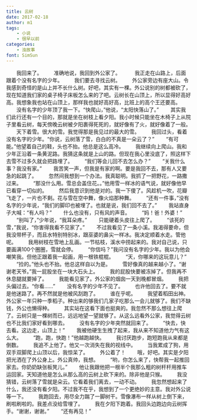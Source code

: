 ```yaml
---
title: 云树
date: 2017-02-18
author: m1
tags: 
    - 小说
    - 很早以前
categories:
    - 浊故事
font: SimSun
---
```

　　我回来了。
　　准确地说，我回到外公家了。　
　　我正走在山路上，后面跟着个没有名字的少年。
　　我们要去寻找云树。
　　外公家旁边有座大山。令我感到奇怪的是山上并不长什么树。好吧，其实有一棵。外公说别的树都被砍了，现在知道我们家的桌子椅子床板怎么来的了吧。云树长在山顶上，所以显得好高好高。我想象我也站在山顶上，那样我也就好高好高，比班上的高个王还要高。
　　没有名字的少年顶了我一下。“快爬山，”他说，“太阳快落山了。”
　　其实我们此行还有一个目的，那就是坐在树枝上看夕阳。我小时候只能坐在木椅子上从院子里看云树，每天傍晚云树被夕阳裹得死死的，就好像有了火，就好像着了一般。
　　天下着雪。很大的雪。我觉得那是我见过的最大的雪。
　　我回过头，看着没有名字的少年。“你说，云树落了雪，白白的不真是一朵云了？”
　　“有可能。”他望着自己的鞋，头也不抬。他总是这么高冷。
　　我继续向上爬山。我和少年正沿着一条黄泥路。我猜这条就是上山的路。但现在我心里没底了，照这样下去雪不过多久就会把路埋了。
　　“我们等会儿回不去怎么办？”
　　“关我什么事？我没有家。”
　　我苦笑一声，但我是有家的啊。要是我回不去，那有人又要急的起跳了。
　　忽然间我想到一个办法。我真聪明。我抓了一把野花，一路撒过来。
　　“那没什么用。雪总会盖住花。。”他用雪一样冰的语气说，就好像他早已看穿一切似的。
　　然后我意识到他是对的。我一下傻了。风趁机一吹，花瓣飞走了，一片也不剩。花与雪在空中舞，像火焰那种舞。
　　“还有一件事，”没有名字的少年说，“我们的脚印也被埋了。也就是说，我们回不去了。”
　　我站直身子大喊：“有人吗？”
　　什么也没有，只有风的声音。
　　“妈！爸！外婆！”
　　“别叫了，”少年说，“我耳朵疼。”
　　只能硬着头皮往上爬了。
　　“该死的雪，”我说，“你害得我看不见家了。”
　　不过我看见了一条小溪。我渴得要命，但我没带杯子，而且水特别特别冰，跟巫婆的鼻尖一样冰。我决定顺着水走。管他呢。
　　我用树枝在雪地上乱画。一节枯枝，溪水中捞起来的。我对自己说，只要画满100个圈圈，雪就会停。
　　“你信吗？”我问没有名字的少年。我以为他会嘲笑我。但他正跟着我一起画，用一根铁棍棍。
　　“天，你哪来的这玩意儿？”
　　“捡的。”他头也不抬。他总这样自以为是。
　　雪好像真的越来越小了。“谢谢老天爷。”我一屁股坐在一块大石头上。
　　我的屁股快要被冻掉了。但我再不休息腿就要掉了。
　　我能看见家了。外公家的烟囱一天到晚都冒烟。
　　我把头偏过去。“你看……”
　　没有名字的少年不见了。
　　也许他回去了。要不就是他迷路了。再不然就是他被风刮跑了。
　　谁在乎呢。
　　我望着稻田出神。外公家一年只种一季稻子。种出来的够我们几家子吃那么一会儿就够了。我们不缺钱，外公也懒得种。
　　其实站在这看下面也挺爽的。我忽然不那么想往上爬了。云树只是一棵树而已，远远地望一望就够了。从这么远看外公家，我觉得云树也不比我们家好看到哪去。
　　没有名字的少年突然就回来了。
　　“快去，快去看。这边走，山顶上！”
　　我被他硬生生拽了起来，我从来不知道他力气有这么大。
　　“跑，跑，快跑！”他越跑越快。
　　我讨厌跑步，跑短跑我从来都是倒数。
　　我追不上他了。他又一次消失在我的视线中。
　　当我累成了狗，用双手双脚爬上山顶以后，我惊呆了。
　　外公着了！
　　哦，好吧。其实是夕阳把光洒在了外公身上。外公真帅，我想。
　　“哟，你怎么来了，快帮我一起推回家去。你奶奶缺张板凳儿。”
　　他让我跟他把一根半个我那么粗的树杆杆用推车运回家。天知道他是怎么从那么高的云树上砍下来的。除非他是只猴。
　　我没猜错，云树落了雪就是朵云。它看着我们离去，一动不动。
　　我忽然想起来了什么，我还没有看夕阳。不过我不在乎，我想到了一个更绝妙的主意。我对外公说等一下。
　　我跑回去，用尽全力踹了一脚树干。雪像瀑布一样从树上倒下来，刷啦刷啦的。我差点没给雪埋了。
　　我在夕阳下跑着。我回头边跑边向云树挥手。“谢谢，谢谢。”
　　“还有再见！” 